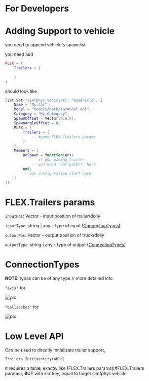 # For Developers

# Adding Support to vehicle

you need to append vehicle's spawnlist

you need add

```lua
FLEX = {
	Trailers = {
		
	}
}
```
should look like
```lua
list.Set("simfphys_vehicles", "myvehicle", {
	Name = "My Car",
	Model = "models/path/to/model.mdl",
	Category = "My Category",
	SpawnOffset = Vector(0,0,0),
	SpawnAngleOffset = 0,
	FLEX = {
		Trailers = {
			-- #goto FLEX.Trailers params
		}
	},
	Members = {
		OnSpawn = function(ent)
			-- if you making trailer
			-- you need `ent:Lock()` here
		end,
		-- car configuration stuff here
	}
})
```

# FLEX.Trailers params

`inputPos`: Vector - input position of trailer/dolly

`inputType`: string | any - type of input ([ConnectionTypes](#ConnectionTypes))

`outputPos`: Vector - output position of truck/dolly

`outputType`: string | any - type of output ([ConnectionTypes](#ConnectionTypes))

# ConnectionTypes

**NOTE**: types can be of any type // more detailed info

`"axis"` for 

![pic](https://moscowteslaclub.ru/upload/resize_cache/iblock/7e3/1266_715_2/7e3c6ca47f35796b90b4cf44cbaa3c4e.jpg)

`"ballsocket"` for

![pic](https://hips.hearstapps.com/pop.h-cdn.co/assets/16/38/980x652/gallery-1474470091-pmx100116-utilitytrailers07.jpg?resize=480:*)

# Low Level API

Can be used to directly initializate trailer support,

`Trailers.Init(ventitytable)`

it requires a table, exactly like [FLEX.Trailers params](#FLEX.Trailers params), **BUT** with `ent` key, equal to target simfphys vehicle
